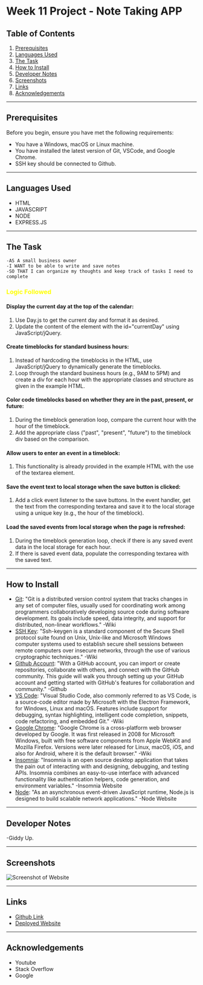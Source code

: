 <!-- Week Five Homework Readme Readme -->
# Week 11 Project - Note Taking APP
## Table of Contents
1. [Prerequisites](#prerequisites)
2. [Languages Used](#languages-used)
3. [The Task](#the-task)
3. [How to Install](#how-to-install)
4. [Developer Notes](#developer-notes)
5. [Screenshots](#screenshots)
6. [Links](#links)
7. [Acknowledgements](#acknowledgements)
---
## Prerequisites

Before you begin, ensure you have met the following requirements:

- You have a Windows, macOS or Linux machine.
- You have installed the latest version of Git, VSCode, and Google Chrome.
- SSH key should be connected to Github.

--- 

## Languages Used

- HTML
- JAVASCRIPT
- NODE
- EXPRESS.JS

---

## The Task

```
-AS A small business owner
-I WANT to be able to write and save notes
-SO THAT I can organize my thoughts and keep track of tasks I need to complete
```


### <span style="color:yellow;">**Logic Followed**</span> 


#### Display the current day at the top of the calendar:
1. Use Day.js to get the current day and format it as desired.
2. Update the content of the element with the id="currentDay" using JavaScript/jQuery.

#### Create timeblocks for standard business hours:
1. Instead of hardcoding the timeblocks in the HTML, use JavaScript/jQuery to dynamically generate the timeblocks.
2. Loop through the standard business hours (e.g., 9AM to 5PM) and create a div for each hour with the appropriate classes and structure as given in the example HTML.

#### Color code timeblocks based on whether they are in the past, present, or future:
1. During the timeblock generation loop, compare the current hour with the hour of the timeblock.
2. Add the appropriate class ("past", "present", "future") to the timeblock div based on the comparison.

#### Allow users to enter an event in a timeblock:
1. This functionality is already provided in the example HTML with the use of the textarea element.

#### Save the event text to local storage when the save button is clicked:
1. Add a click event listener to the save buttons.
In the event handler, get the text from the corresponding textarea and save it to the local storage using a unique key (e.g., the hour of the timeblock).

#### Load the saved events from local storage when the page is refreshed:
1. During the timeblock generation loop, check if there is any saved event data in the local storage for each hour.
2. If there is saved event data, populate the corresponding textarea with the saved text.
--- 

## How to Install

- [Git](https://github.com/git-guides/install-git): "Git is a distributed version control system that tracks changes in any set of computer files, usually used for coordinating work among programmers collaboratively developing source code during software development. Its goals include speed, data integrity, and support for distributed, non-linear workflows." -Wiki
- [SSH Key](https://docs.github.com/en/authentication/connecting-to-github-with-ssh/adding-a-new-ssh-key-to-your-github-account): "Ssh-keygen is a standard component of the Secure Shell protocol suite found on Unix, Unix-like and Microsoft Windows computer systems used to establish secure shell sessions between remote computers over insecure networks, through the use of various cryptographic techniques." -Wiki
- [Github Account](https://docs.github.com/en/get-started/onboarding/getting-started-with-your-github-account): "With a GitHub account, you can import or create repositories, collaborate with others, and connect with the GitHub community. This guide will walk you through setting up your GitHub account and getting started with GitHub's features for collaboration and community." -Github
- [VS Code](https://code.visualstudio.com/docs/setup/setup-overview): "Visual Studio Code, also commonly referred to as VS Code, is a source-code editor made by Microsoft with the Electron Framework, for Windows, Linux and macOS. Features include support for debugging, syntax highlighting, intelligent code completion, snippets, code refactoring, and embedded Git." -Wiki
- [Google Chrome](https://support.google.com/chrome/answer/95346?hl=en&co=GENIE.Platform%3DDesktop): "Google Chrome is a cross-platform web browser developed by Google. It was first released in 2008 for Microsoft Windows, built with free software components from Apple WebKit and Mozilla Firefox. Versions were later released for Linux, macOS, iOS, and also for Android, where it is the default browser." -Wiki
- [Insomnia](https://insomnia.rest/): "Insomnia is an open source desktop application that takes the pain out of interacting with and designing, debugging, and testing APIs. Insomnia combines an easy-to-use interface with advanced functionality like authentication helpers, code generation, and environment variables." -Insomnia Website
- [Node](http://nodejs.org/): "As an asynchronous event-driven JavaScript runtime, Node.js is designed to build scalable network applications." -Node Website
--- 

## Developer Notes

  -Giddy Up.

---

## Screenshots
![Screenshot of Website](./images/screenshot.png)

---

## Links

- [Github Link]()
- [Deployed Website]()

--- 

## Acknowledgements

- Youtube
- Stack Overflow
- Google